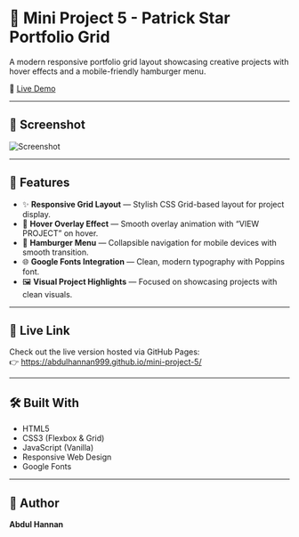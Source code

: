 # 🎨 Mini Project 5 - Patrick Star Portfolio Grid

A modern responsive portfolio grid layout showcasing creative projects with hover effects and a mobile-friendly hamburger menu.

🔗 [Live Demo](https://abdulhannan999.github.io/mini-project-5/)

---

## 📸 Screenshot

![Screenshot](screenshot.jpg)

---

## 🚀 Features

- ✨ **Responsive Grid Layout** — Stylish CSS Grid-based layout for project display.
- 🎨 **Hover Overlay Effect** — Smooth overlay animation with “VIEW PROJECT” on hover.
- 📱 **Hamburger Menu** — Collapsible navigation for mobile devices with smooth transition.
- 🌐 **Google Fonts Integration** — Clean, modern typography with Poppins font.
- 🖼️ **Visual Project Highlights** — Focused on showcasing projects with clean visuals.

---


## 🚀 Live Link

Check out the live version hosted via GitHub Pages:  
👉 https://abdulhannan999.github.io/mini-project-5/

---

## 🛠️ Built With

- HTML5
- CSS3 (Flexbox & Grid)
- JavaScript (Vanilla)
- Responsive Web Design
- Google Fonts

---

## 🙌 Author

**Abdul Hannan**


